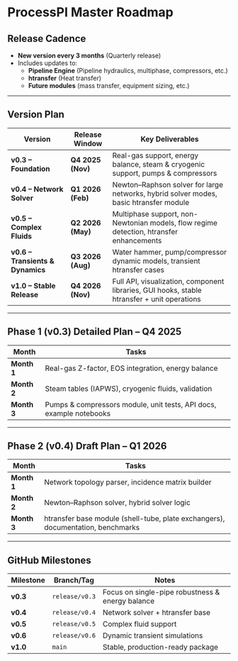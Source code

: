 
# ProcessPI Master Roadmap

## Release Cadence
- **New version every 3 months** (Quarterly release)
- Includes updates to:
  - **Pipeline Engine** (Pipeline hydraulics, multiphase, compressors, etc.)
  - **htransfer** (Heat transfer)
  - **Future modules** (mass transfer, equipment sizing, etc.)

---

## Version Plan

| Version | Release Window | Key Deliverables |
|----------|---------------|------------------|
| **v0.3 – Foundation** | **Q4 2025 (Nov)** | Real-gas support, energy balance, steam & cryogenic support, pumps & compressors |
| **v0.4 – Network Solver** | **Q1 2026 (Feb)** | Newton–Raphson solver for large networks, hybrid solver modes, basic htransfer module |
| **v0.5 – Complex Fluids** | **Q2 2026 (May)** | Multiphase support, non-Newtonian models, flow regime detection, htransfer enhancements |
| **v0.6 – Transients & Dynamics** | **Q3 2026 (Aug)** | Water hammer, pump/compressor dynamic models, transient htransfer cases |
| **v1.0 – Stable Release** | **Q4 2026 (Nov)** | Full API, visualization, component libraries, GUI hooks, stable htransfer + unit operations |

---

## Phase 1 (v0.3) Detailed Plan – Q4 2025

| Month | Tasks |
|--------|-------|
| **Month 1** | Real-gas Z-factor, EOS integration, energy balance |
| **Month 2** | Steam tables (IAPWS), cryogenic fluids, validation |
| **Month 3** | Pumps & compressors module, unit tests, API docs, example notebooks |

---

## Phase 2 (v0.4) Draft Plan – Q1 2026

| Month | Tasks |
|--------|-------|
| **Month 1** | Network topology parser, incidence matrix builder |
| **Month 2** | Newton–Raphson solver, hybrid solver logic |
| **Month 3** | htransfer base module (shell-tube, plate exchangers), documentation, benchmarks |

---

## GitHub Milestones

| Milestone | Branch/Tag | Notes |
|------------|------------|-------|
| **v0.3** | `release/v0.3` | Focus on single-pipe robustness & energy balance |
| **v0.4** | `release/v0.4` | Network solver + htransfer base |
| **v0.5** | `release/v0.5` | Complex fluid support |
| **v0.6** | `release/v0.6` | Dynamic transient simulations |
| **v1.0** | `main` | Stable, production-ready package |
